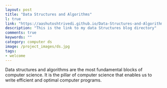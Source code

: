 ```yaml
---
layout: post
title: "Data Structures and Algorithms"
l: true
link: "https://aashutoshtrivedi.github.io/Data-Structures-and-Algorithms/"
description: "This is the link to my data Structures blog directory"
comments: true
keywords: ""
category: computer ds
image: /project_images/ds.jpg
tags:
- welcome
---
```


Data structures and algorithms are the most fundamental blocks of computer science.
It is the pillar of computer science that enables us to write efficient and optimal computer programs. 
